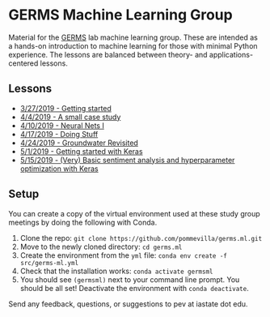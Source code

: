 # GERMS Machine Learning Group

Material for the [GERMS](http://germslab.org/) lab machine learning group. These are intended as a hands-on introduction to machine learning for those with minimal Python experience. The lessons are balanced between theory- and applications-centered lessons.

## Lessons

* [3/27/2019 - Getting started](https://nbviewer.jupyter.org/github/pommevilla/germs.ml/blob/master/notebooks/3272019.ipynb)
* [4/4/2019 - A small case study](https://nbviewer.jupyter.org/github/pommevilla/germs.ml/blob/master/notebooks/04032019.ipynb)
* [4/10/2019 - Neural Nets I](https://github.com/pommevilla/germs.ml/blob/master/slides/slides_04102019.pdf)
* [4/17/2019 - Doing Stuff](https://nbviewer.jupyter.org/github/pommevilla/germs.ml/blob/master/notebooks/04172019.ipynb)
* [4/24/2019 - Groundwater Revisited](https://nbviewer.jupyter.org/github/pommevilla/germs.ml/blob/master/notebooks/04242019.ipynb)
* [5/1/2019 - Getting started with Keras](https://nbviewer.jupyter.org/github/pommevilla/germs.ml/blob/master/notebooks/05012019.ipynb)
* [5/15/2019 - (Very) Basic sentiment analysis and hyperparameter optimization with Keras](https://nbviewer.jupyter.org/github/pommevilla/germs.ml/blob/master/notebooks/05152019.ipynb)

## Setup

You can create a copy of the virtual environment used at these study group meetings by doing the following with Conda.

1. Clone the repo: `git clone https://github.com/pommevilla/germs.ml.git`
2. Move to the newly cloned directory: `cd germs.ml`
3. Create the environment from the `yml` file: `conda env create -f src/germs-ml.yml`
4. Check that the installation works: `conda activate germsml`
5. You should see `(germsml)` next to your command line prompt. You should be all set! Deactivate the environment with `conda deactivate`.

Send any feedback, questions, or suggestions to pev at iastate dot edu.
